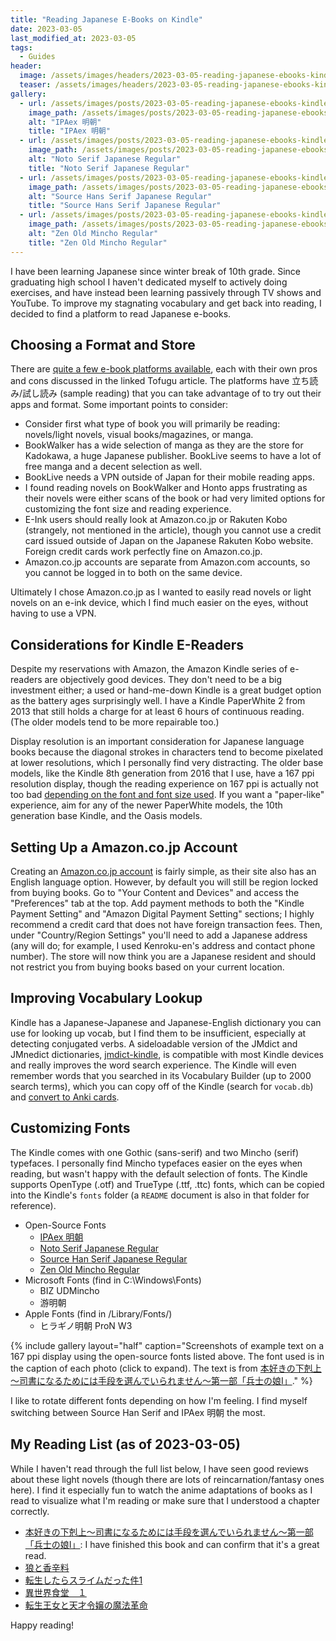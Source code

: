 ```yaml
---
title: "Reading Japanese E-Books on Kindle"
date: 2023-03-05
last_modified_at: 2023-03-05
tags:
  - Guides
header:
  image: /assets/images/headers/2023-03-05-reading-japanese-ebooks-kindle-header.jpg
  teaser: /assets/images/headers/2023-03-05-reading-japanese-ebooks-kindle-header.jpg
gallery:
  - url: /assets/images/posts/2023-03-05-reading-japanese-ebooks-kindle-1.png
    image_path: /assets/images/posts/2023-03-05-reading-japanese-ebooks-kindle-1.png
    alt: "IPAex 明朝"
    title: "IPAex 明朝"
  - url: /assets/images/posts/2023-03-05-reading-japanese-ebooks-kindle-2.png
    image_path: /assets/images/posts/2023-03-05-reading-japanese-ebooks-kindle-2.png
    alt: "Noto Serif Japanese Regular"
    title: "Noto Serif Japanese Regular"
  - url: /assets/images/posts/2023-03-05-reading-japanese-ebooks-kindle-3.png
    image_path: /assets/images/posts/2023-03-05-reading-japanese-ebooks-kindle-3.png
    alt: "Source Hans Serif Japanese Regular"
    title: "Source Hans Serif Japanese Regular"
  - url: /assets/images/posts/2023-03-05-reading-japanese-ebooks-kindle-4.png
    image_path: /assets/images/posts/2023-03-05-reading-japanese-ebooks-kindle-4.png
    alt: "Zen Old Mincho Regular"
    title: "Zen Old Mincho Regular"
---
```


I have been learning Japanese since winter break of 10th grade. Since graduating high school I haven't dedicated myself to actively doing exercises, and have instead been learning passively through TV shows and YouTube. To improve my stagnating vocabulary and get back into reading, I decided to find a platform to read Japanese e-books.

## Choosing a Format and Store

There are [quite a few e-book platforms available](https://www.tofugu.com/japanese/how-to-buy-japanese-ebooks/), each with their own pros and cons discussed in the linked Tofugu article. The platforms have 立ち読み/試し読み (sample reading) that you can take advantage of to try out their apps and format. Some important points to consider:

* Consider first what type of book you will primarily be reading: novels/light novels, visual books/magazines, or manga.
* BookWalker has a wide selection of manga as they are the store for Kadokawa, a huge Japanese publisher. BookLive seems to have a lot of free manga and a decent selection as well.
* BookLive needs a VPN outside of Japan for their mobile reading apps. 
* I found reading novels on BookWalker and Honto apps frustrating as their novels were either scans of the book or had very limited options for customizing the font size and reading experience.
* E-Ink users should really look at Amazon.co.jp or Rakuten Kobo (strangely, not mentioned in the article), though you cannot use a credit card issued outside of Japan on the Japanese Rakuten Kobo website. Foreign credit cards work perfectly fine on Amazon.co.jp.
* Amazon.co.jp accounts are separate from Amazon.com accounts, so you cannot be logged in to both on the same device.

Ultimately I chose Amazon.co.jp as I wanted to easily read novels or light novels on an e-ink device, which I find much easier on the eyes, without having to use a VPN.

## Considerations for Kindle E-Readers

Despite my reservations with Amazon, the Amazon Kindle series of e-readers are objectively good devices. They don't need to be a big investment either; a used or hand-me-down Kindle is a great budget option as the battery ages surprisingly well. I have a Kindle PaperWhite 2 from 2013 that still holds a charge for at least 6 hours of continuous reading. (The older models tend to be more repairable too.)

Display resolution is an important consideration for Japanese language books because the diagonal strokes in characters tend to become pixelated at lower resolutions, which I personally find very distracting. The older base models, like the Kindle 8th generation from 2016 that I use, have a 167 ppi resolution display, though the reading experience on 167 ppi is actually not too bad [depending on the font and font size used](#customizing-fonts). If you want a "paper-like" experience, aim for any of the newer PaperWhite models, the 10th generation base Kindle, and the Oasis models.

## Setting Up a Amazon.co.jp Account

Creating an [Amazon.co.jp account](https://www.amazon.co.jp/-/en/ap/register?openid.pape.max_auth_age=0&openid.return_to=https%3A%2F%2Fwww.amazon.co.jp%2F%3F_encoding%3DUTF8%26ref_%3Dnav_custrec_newcust&openid.identity=http%3A%2F%2Fspecs.openid.net%2Fauth%2F2.0%2Fidentifier_select&openid.assoc_handle=jpflex&openid.mode=checkid_setup&openid.claimed_id=http%3A%2F%2Fspecs.openid.net%2Fauth%2F2.0%2Fidentifier_select&openid.ns=http%3A%2F%2Fspecs.openid.net%2Fauth%2F2.0&) is fairly simple, as their site also has an English language option. However, by default you will still be region locked from buying books. Go to "Your Content and Devices" and access the "Preferences" tab at the top. Add payment methods to both the "Kindle Payment Setting" and "Amazon Digital Payment Setting" sections; I highly recommend a credit card that does not have foreign transaction fees. Then, under "Country/Region Settings" you'll need to add a Japanese address (any will do; for example, I used Kenroku-en's address and contact phone number). The store will now think you are a Japanese resident and should not restrict you from buying books based on your current location.

## Improving Vocabulary Lookup

Kindle has a Japanese-Japanese and Japanese-English dictionary you can use for looking up vocab, but I find them to be insufficient, especially at detecting conjugated verbs. A sideloadable version of the JMdict and JMnedict dictionaries, [jmdict-kindle](https://github.com/jmdict-kindle/jmdict-kindle), is compatible with most Kindle devices and really improves the word search experience. The Kindle will even remember words that you searched in its Vocabulary Builder (up to 2000 search terms), which you can copy off of the Kindle (search for `vocab.db`) and [convert to Anki cards](https://github.com/Kartoffel0/Kindle2Anki).

## Customizing Fonts

The Kindle comes with one Gothic (sans-serif) and two Mincho (serif) typefaces. I personally find Mincho typefaces easier on the eyes when reading, but wasn't happy with the default selection of fonts. The Kindle supports OpenType (.otf) and TrueType (.ttf, .ttc) fonts, which can be copied into the Kindle's `fonts` folder (a `README` document is also in that folder for reference).

* Open-Source Fonts
    * [IPAex 明朝](https://moji.or.jp/ipafont/)
    * [Noto Serif Japanese Regular](https://fonts.google.com/noto/specimen/Noto+Serif+JP?noto.script=Jpan)
    * [Source Han Serif Japanese Regular](https://github.com/adobe-fonts/source-han-serif/tree/release/OTF/Japanese)
    * [Zen Old Mincho Regular](https://fonts.google.com/specimen/Zen+Old+Mincho)
* Microsoft Fonts (find in C:\Windows\Fonts\)
    * BIZ UDMincho
    * 游明朝
* Apple Fonts (find in /Library/Fonts/)
    * ヒラギノ明朝 ProN W3

{% include gallery layout="half" caption="Screenshots of example text on a 167 ppi display using the open-source fonts listed above. The font used is in the caption of each photo (click to expand). The text is from [本好きの下剋上～司書になるためには手段を選んでいられません～第一部「兵士の娘I」](https://www.amazon.co.jp/gp/product/B00TKIAMYW/ref=ppx_yo_dt_b_d_asin_title_o02?ie=UTF8&psc=1)." %}

I like to rotate different fonts depending on how I'm feeling. I find myself switching between Source Han Serif and IPAex 明朝 the most.

## My Reading List (as of 2023-03-05)

While I haven't read through the full list below, I have seen good reviews about these light novels (though there are lots of reincarnation/fantasy ones here). I find it especially fun to watch the anime adaptations of books as I read to visualize what I'm reading or make sure that I understood a chapter correctly.

* [本好きの下剋上～司書になるためには手段を選んでいられません～第一部「兵士の娘I」](https://www.amazon.co.jp/gp/product/B00TKIAMYW/ref=ppx_yo_dt_b_d_asin_title_o02?ie=UTF8&psc=1): I have finished this book and can confirm that it's a great read.
* [狼と香辛料](https://www.amazon.co.jp/gp/product/B00GOO636G/ref=ppx_yo_dt_b_d_asin_title_o01?ie=UTF8&psc=1)
* [転生したらスライムだった件1](https://www.amazon.co.jp/gp/product/B00L33R6K0/ref=ppx_yo_dt_b_d_asin_title_o03?ie=UTF8&psc=1)
* [異世界食堂　１](https://www.amazon.co.jp/gp/product/B071JYJ8ZB/ref=ppx_yo_dt_b_d_asin_title_o04?ie=UTF8&psc=1)
* [転生王女と天才令嬢の魔法革命](https://www.amazon.co.jp/gp/product/B083TR8VBH/ref=ppx_yo_dt_b_d_asin_title_o05?ie=UTF8&psc=1)

Happy reading!
